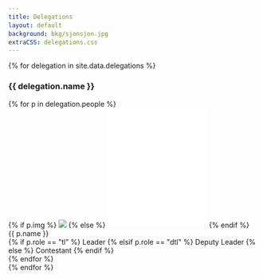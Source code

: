 ```yaml
---
title: Delegations
layout: default
background: bkg/sjonsjon.jpg
extraCSS: delegations.css
---
```


{% for delegation in site.data.delegations %}
<div class="delegation-outer">
<h3>{{ delegation.name }}</h3>
<div class="delegation-people">
	{% for p in delegation.people %}
	<div class="delegation-person" data-role="{{ p.role | default: 'c' }}">
		{% if p.img %}
		<img class="profile-picture" src="/assets/images/delegations/{{ p.img }}">
		{% else %}
		<img class="profile-picture" src="/assets/images/organizers/empty.svg">
		{% endif %}
		<div class="p-name">{{ p.name }}</div>
		<div class="p-role">
			{% if p.role == "tl" %}
			Leader
			{% elsif p.role == "dtl" %}
			Deputy Leader
			{% else %}
			Contestant
			{% endif %}
		</div>
	</div>
	{% endfor %}
</div>
</div>
<div class="hr"></div>
{% endfor %}
